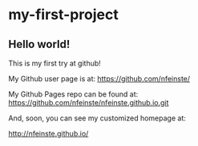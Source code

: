 my-first-project
====================

## Hello world!

This is my first try at github!

My Github user page is at: 
https://github.com/nfeinste/

My Github Pages repo can be found at:  
https://github.com/nfeinste/nfeinste.github.io.git

And, soon, you can see my customized homepage at:

http://nfeinste.github.io/
